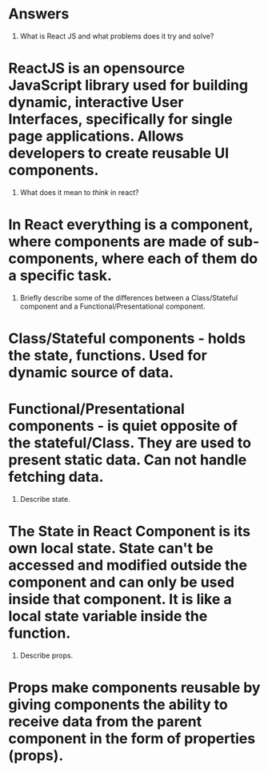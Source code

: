 # Answers

1.  What is React JS and what problems does it try and solve?
# ReactJS is an opensource JavaScript library used for building dynamic, interactive User Interfaces, specifically for single page applications. Allows developers to create reusable UI components.


1.  What does it mean to _think_ in react?
# In React everything is a component, where components are made of sub-components, where each of them do a specific task.


1.  Briefly describe some of the differences between a Class/Stateful component and a Functional/Presentational component.

# Class/Stateful components - holds the state, functions. Used for dynamic source of data. 
# Functional/Presentational components - is quiet opposite of the stateful/Class. They are used to present static data. Can not handle fetching data.


1.  Describe state.
# The State in React Component is its own local state. State can't be accessed and modified outside the component and can only be used inside that component. It is like a local state variable inside the function. 


1.  Describe props.
# Props make components reusable by giving components the ability to receive data from the parent component in the form of properties (props).